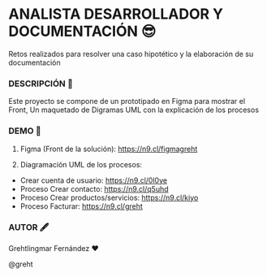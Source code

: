 # **ANALISTA DESARROLLADOR Y DOCUMENTACIÓN** 😎

Retos realizados para resolver una caso hipotético y la elaboración de su documentación

### **DESCRIPCIÓN** 📝

Este proyecto se compone de un prototipado en Figma para mostrar el Front, Un maquetado 
de Digramas UML con la explicación de los procesos

### **DEMO** 💼

1. Figma (Front de la solución): https://n9.cl/figmagreht

2. Diagramación UML de los procesos:

* Crear cuenta de usuario: https://n9.cl/0l0ye
* Proceso Crear contacto: https://n9.cl/q5uhd
* Proceso Crear productos/servicios: https://n9.cl/kiyo
* Proceso Facturar: https://n9.cl/greht

### **AUTOR** 🖋️

Grehtlingmar Fernández ♥️

@greht